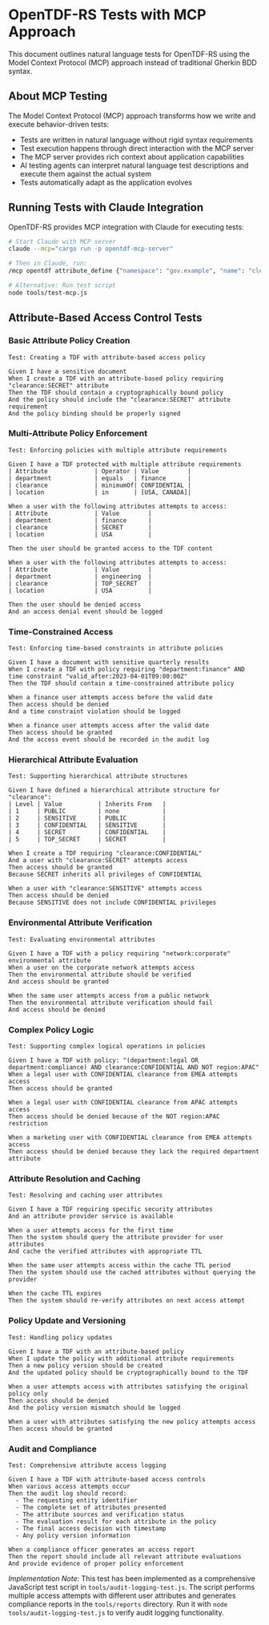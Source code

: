 # OpenTDF-RS Tests with MCP Approach

This document outlines natural language tests for OpenTDF-RS using the Model Context Protocol (MCP) approach instead of traditional Gherkin BDD syntax.

## About MCP Testing

The Model Context Protocol (MCP) approach transforms how we write and execute behavior-driven tests:

- Tests are written in natural language without rigid syntax requirements
- Test execution happens through direct interaction with the MCP server
- The MCP server provides rich context about application capabilities
- AI testing agents can interpret natural language test descriptions and execute them against the actual system
- Tests automatically adapt as the application evolves

## Running Tests with Claude Integration

OpenTDF-RS provides MCP integration with Claude for executing tests:

```bash
# Start Claude with MCP server
claude --mcp="cargo run -p opentdf-mcp-server"

# Then in Claude, run:
/mcp opentdf attribute_define {"namespace": "gov.example", "name": "clearance", "values": ["public", "confidential", "secret", "top-secret"], "hierarchy": [{"value": "top-secret", "inherits_from": "secret"}, {"value": "secret", "inherits_from": "confidential"}, {"value": "confidential", "inherits_from": "public"}]}

# Alternative: Run test script
node tools/test-mcp.js
```

## Attribute-Based Access Control Tests

### Basic Attribute Policy Creation

```
Test: Creating a TDF with attribute-based access policy

Given I have a sensitive document
When I create a TDF with an attribute-based policy requiring "clearance:SECRET" attribute
Then the TDF should contain a cryptographically bound policy
And the policy should include the "clearance:SECRET" attribute requirement
And the policy binding should be properly signed
```

### Multi-Attribute Policy Enforcement

```
Test: Enforcing policies with multiple attribute requirements

Given I have a TDF protected with multiple attribute requirements
| Attribute             | Operator | Value        |
| department            | equals   | finance      |
| clearance             | minimumOf| CONFIDENTIAL |
| location              | in       | [USA, CANADA]|

When a user with the following attributes attempts to access:
| Attribute             | Value        |
| department            | finance      |
| clearance             | SECRET       |
| location              | USA          |

Then the user should be granted access to the TDF content

When a user with the following attributes attempts to access:
| Attribute             | Value        |
| department            | engineering  |
| clearance             | TOP_SECRET   |
| location              | USA          |

Then the user should be denied access
And an access denial event should be logged
```

### Time-Constrained Access

```
Test: Enforcing time-based constraints in attribute policies

Given I have a document with sensitive quarterly results
When I create a TDF with policy requiring "department:finance" AND time constraint "valid_after:2023-04-01T09:00:00Z"
Then the TDF should contain a time-constrained attribute policy

When a finance user attempts access before the valid date
Then access should be denied
And a time constraint violation should be logged

When a finance user attempts access after the valid date
Then access should be granted
And the access event should be recorded in the audit log
```

### Hierarchical Attribute Evaluation

```
Test: Supporting hierarchical attribute structures

Given I have defined a hierarchical attribute structure for "clearance":
| Level | Value          | Inherits From   |
| 1     | PUBLIC         | none            |
| 2     | SENSITIVE      | PUBLIC          |
| 3     | CONFIDENTIAL   | SENSITIVE       |
| 4     | SECRET         | CONFIDENTIAL    |
| 5     | TOP_SECRET     | SECRET          |

When I create a TDF requiring "clearance:CONFIDENTIAL"
And a user with "clearance:SECRET" attempts access
Then access should be granted
Because SECRET inherits all privileges of CONFIDENTIAL

When a user with "clearance:SENSITIVE" attempts access
Then access should be denied
Because SENSITIVE does not include CONFIDENTIAL privileges
```

### Environmental Attribute Verification

```
Test: Evaluating environmental attributes

Given I have a TDF with a policy requiring "network:corporate" environmental attribute
When a user on the corporate network attempts access
Then the environmental attribute should be verified
And access should be granted

When the same user attempts access from a public network
Then the environmental attribute verification should fail
And access should be denied
```

### Complex Policy Logic

```
Test: Supporting complex logical operations in policies

Given I have a TDF with policy: "(department:legal OR department:compliance) AND clearance:CONFIDENTIAL AND NOT region:APAC"
When a legal user with CONFIDENTIAL clearance from EMEA attempts access
Then access should be granted

When a legal user with CONFIDENTIAL clearance from APAC attempts access
Then access should be denied because of the NOT region:APAC restriction

When a marketing user with CONFIDENTIAL clearance from EMEA attempts access
Then access should be denied because they lack the required department attribute
```

### Attribute Resolution and Caching

```
Test: Resolving and caching user attributes

Given I have a TDF requiring specific security attributes
And an attribute provider service is available

When a user attempts access for the first time
Then the system should query the attribute provider for user attributes
And cache the verified attributes with appropriate TTL

When the same user attempts access within the cache TTL period
Then the system should use the cached attributes without querying the provider

When the cache TTL expires
Then the system should re-verify attributes on next access attempt
```

### Policy Update and Versioning

```
Test: Handling policy updates

Given I have a TDF with an attribute-based policy
When I update the policy with additional attribute requirements
Then a new policy version should be created
And the updated policy should be cryptographically bound to the TDF

When a user attempts access with attributes satisfying the original policy only
Then access should be denied
And the policy version mismatch should be logged

When a user with attributes satisfying the new policy attempts access
Then access should be granted
```

### Audit and Compliance

```
Test: Comprehensive attribute access logging

Given I have a TDF with attribute-based access controls
When various access attempts occur
Then the audit log should record:
  - The requesting entity identifier
  - The complete set of attributes presented
  - The attribute sources and verification status
  - The evaluation result for each attribute in the policy
  - The final access decision with timestamp
  - Any policy version information

When a compliance officer generates an access report
Then the report should include all relevant attribute evaluations
And provide evidence of proper policy enforcement
```

*Implementation Note:* This test has been implemented as a comprehensive JavaScript test script in `tools/audit-logging-test.js`. The script performs multiple access attempts with different user attributes and generates compliance reports in the `tools/reports` directory. Run it with `node tools/audit-logging-test.js` to verify audit logging functionality.